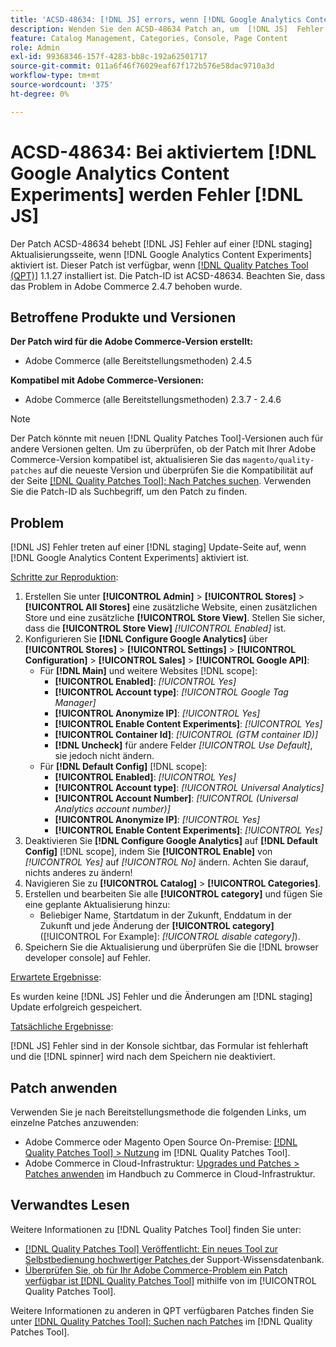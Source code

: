 ```yaml
---
title: 'ACSD-48634: [!DNL JS] errors, wenn [!DNL Google Analytics Content Experiments] aktiviert'
description: Wenden Sie den ACSD-48634 Patch an, um  [!DNL JS]  Fehler auf einer  [!DNL staging]  zu beheben, wenn  [!DNL Google Analytics Content Experiments]  aktiviert ist.
feature: Catalog Management, Categories, Console, Page Content
role: Admin
exl-id: 99368346-157f-4283-bb8c-192a62501717
source-git-commit: 011a6f46f76029eaf67f172b576e58dac9710a3d
workflow-type: tm+mt
source-wordcount: '375'
ht-degree: 0%

---
```


# ACSD-48634: Bei aktiviertem [!DNL Google Analytics Content Experiments] werden Fehler [!DNL JS]

Der Patch ACSD-48634 behebt [!DNL JS] Fehler auf einer [!DNL staging] Aktualisierungsseite, wenn [!DNL Google Analytics Content Experiments] aktiviert ist. Dieser Patch ist verfügbar, wenn [[!DNL Quality Patches Tool (QPT)]](https://experienceleague.adobe.com/en/docs/commerce-operations/tools/quality-patches-tool/quality-patches-tool-to-self-serve-quality-patches) 1.1.27 installiert ist. Die Patch-ID ist ACSD-48634. Beachten Sie, dass das Problem in Adobe Commerce 2.4.7 behoben wurde.

## Betroffene Produkte und Versionen

**Der Patch wird für die Adobe Commerce-Version erstellt:**

* Adobe Commerce (alle Bereitstellungsmethoden) 2.4.5

**Kompatibel mit Adobe Commerce-Versionen:**

* Adobe Commerce (alle Bereitstellungsmethoden) 2.3.7 - 2.4.6

>[!NOTE]
>
>Der Patch könnte mit neuen [!DNL Quality Patches Tool]-Versionen auch für andere Versionen gelten. Um zu überprüfen, ob der Patch mit Ihrer Adobe Commerce-Version kompatibel ist, aktualisieren Sie das `magento/quality-patches` auf die neueste Version und überprüfen Sie die Kompatibilität auf der Seite [[!DNL Quality Patches Tool]: Nach Patches suchen](https://experienceleague.adobe.com/tools/commerce-quality-patches/index.html). Verwenden Sie die Patch-ID als Suchbegriff, um den Patch zu finden.

## Problem

[!DNL JS] Fehler treten auf einer [!DNL staging] Update-Seite auf, wenn [!DNL Google Analytics Content Experiments] aktiviert ist.

<u>Schritte zur Reproduktion</u>:

1. Erstellen Sie unter **[!UICONTROL Admin]** > **[!UICONTROL Stores]** > **[!UICONTROL All Stores]** eine zusätzliche Website, einen zusätzlichen Store und eine zusätzliche **[!UICONTROL Store View]**. Stellen Sie sicher, dass die **[!UICONTROL Store View]** *[!UICONTROL Enabled]* ist.
1. Konfigurieren Sie **[!DNL Configure Google Analytics]** über **[!UICONTROL Stores]** > **[!UICONTROL Settings]** > **[!UICONTROL Configuration]** > **[!UICONTROL Sales]** > **[!UICONTROL Google API]**:
   * Für **[!DNL Main]** und weitere Websites [!DNL scope]:
      * **[!UICONTROL Enabled]**: *[!UICONTROL Yes]*
      * **[!UICONTROL Account type]**: *[!UICONTROL Google Tag Manager]*
      * **[!UICONTROL Anonymize IP]**: *[!UICONTROL Yes]*
      * **[!UICONTROL Enable Content Experiments]**: *[!UICONTROL Yes]*
      * **[!UICONTROL Container Id]**: *[!UICONTROL (GTM container ID)]*
      * **[!DNL Uncheck]** für andere Felder *[!UICONTROL Use Default]*, sie jedoch nicht ändern.
   * Für **[!DNL Default Config]** [!DNL scope]:
      * **[!UICONTROL Enabled]**: *[!UICONTROL Yes]*
      * **[!UICONTROL Account type]**: *[!UICONTROL Universal Analytics]*
      * **[!UICONTROL Account Number]**: *[!UICONTROL (Universal Analytics account number)]*
      * **[!UICONTROL Anonymize IP]**: *[!UICONTROL Yes]*
      * **[!UICONTROL Enable Content Experiments]**: *[!UICONTROL Yes]*
1. Deaktivieren Sie **[!DNL Configure Google Analytics]** auf **[!DNL Default Config]** [!DNL scope], indem Sie **[!UICONTROL Enable]** von *[!UICONTROL Yes]* auf *[!UICONTROL No]* ändern. Achten Sie darauf, nichts anderes zu ändern!
1. Navigieren Sie zu **[!UICONTROL Catalog]** > **[!UICONTROL Categories]**.
1. Erstellen und bearbeiten Sie alle **[!UICONTROL category]** und fügen Sie eine geplante Aktualisierung hinzu:
   * Beliebiger Name, Startdatum in der Zukunft, Enddatum in der Zukunft und jede Änderung der **[!UICONTROL category]** ([!UICONTROL For Example]: *[!UICONTROL disable category]*).
1. Speichern Sie die Aktualisierung und überprüfen Sie die [!DNL browser developer console] auf Fehler.

<u>Erwartete Ergebnisse</u>:

Es wurden keine [!DNL JS] Fehler und die Änderungen am [!DNL staging] Update erfolgreich gespeichert.

<u>Tatsächliche Ergebnisse</u>:

[!DNL JS] Fehler sind in der Konsole sichtbar, das Formular ist fehlerhaft und die [!DNL spinner] wird nach dem Speichern nie deaktiviert.

## Patch anwenden

Verwenden Sie je nach Bereitstellungsmethode die folgenden Links, um einzelne Patches anzuwenden:

* Adobe Commerce oder Magento Open Source On-Premise: [[!DNL Quality Patches Tool] > Nutzung](/help/tools/quality-patches-tool/usage.md) im [!DNL Quality Patches Tool].
* Adobe Commerce in Cloud-Infrastruktur: [Upgrades und Patches > Patches anwenden](https://experienceleague.adobe.com/docs/commerce-cloud-service/user-guide/develop/upgrade/apply-patches.html) im Handbuch zu Commerce in Cloud-Infrastruktur.

## Verwandtes Lesen

Weitere Informationen zu [!DNL Quality Patches Tool] finden Sie unter:

* [[!DNL Quality Patches Tool] Veröffentlicht: Ein neues Tool zur Selbstbedienung hochwertiger Patches ](https://experienceleague.adobe.com/en/docs/commerce-operations/tools/quality-patches-tool/quality-patches-tool-to-self-serve-quality-patches) der Support-Wissensdatenbank.
* [Überprüfen Sie, ob für Ihr Adobe Commerce-Problem ein Patch verfügbar ist [!DNL Quality Patches Tool]](/help/tools/quality-patches-tool/patches-available-in-qpt/check-patch-for-magento-issue-with-magento-quality-patches.md) mithilfe von im [!UICONTROL Quality Patches Tool].


Weitere Informationen zu anderen in QPT verfügbaren Patches finden Sie unter [[!DNL Quality Patches Tool]: Suchen nach Patches](https://experienceleague.adobe.com/tools/commerce-quality-patches/index.html) im [!DNL Quality Patches Tool].
